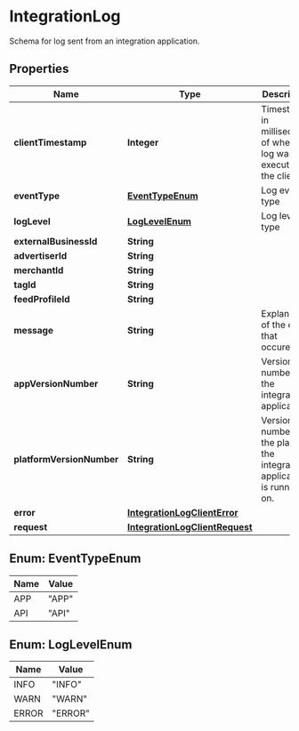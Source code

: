 

# IntegrationLog

Schema for log sent from an integration application.

## Properties

| Name | Type | Description | Notes |
|------------ | ------------- | ------------- | -------------|
|**clientTimestamp** | **Integer** | Timestamp in milliseconds of when the log was executed at the client. |  |
|**eventType** | [**EventTypeEnum**](#EventTypeEnum) | Log event type |  |
|**logLevel** | [**LogLevelEnum**](#LogLevelEnum) | Log level type |  |
|**externalBusinessId** | **String** |  |  [optional] |
|**advertiserId** | **String** |  |  [optional] |
|**merchantId** | **String** |  |  [optional] |
|**tagId** | **String** |  |  [optional] |
|**feedProfileId** | **String** |  |  [optional] |
|**message** | **String** | Explanation of the event that occured. |  [optional] |
|**appVersionNumber** | **String** | Version number of the integration application. |  [optional] |
|**platformVersionNumber** | **String** | Version number of the platform the integration application is running on. |  [optional] |
|**error** | [**IntegrationLogClientError**](IntegrationLogClientError.md) |  |  [optional] |
|**request** | [**IntegrationLogClientRequest**](IntegrationLogClientRequest.md) |  |  [optional] |



## Enum: EventTypeEnum

| Name | Value |
|---- | -----|
| APP | &quot;APP&quot; |
| API | &quot;API&quot; |



## Enum: LogLevelEnum

| Name | Value |
|---- | -----|
| INFO | &quot;INFO&quot; |
| WARN | &quot;WARN&quot; |
| ERROR | &quot;ERROR&quot; |



